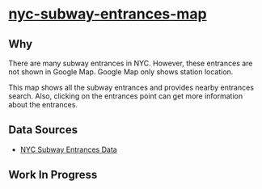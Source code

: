 # [nyc-subway-entrances-map](http://jeanpan.github.io/nyc-subway-entrances-map/)

## Why

There are many subway entrances in NYC. However, these entrances are not shown in Google Map. Google Map only shows station location.

This map shows all the subway entrances and provides nearby entrances search. Also, clicking on the entrances point can get more information about the entrances.

## Data Sources

- [NYC Subway Entrances Data](https://data.ny.gov/)

## Work In Progress
